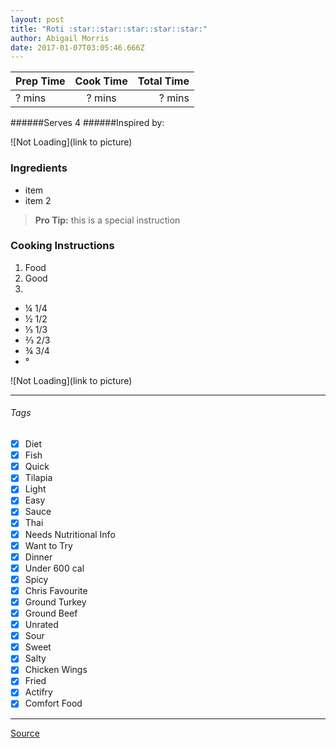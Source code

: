 ```yaml
---
layout: post
title: "Roti :star::star::star::star::star:"
author: Abigail Morris
date: 2017-01-07T03:05:46.666Z
---
```


| Prep Time  | Cook Time    | Total Time  |
| ---------- |:------------:| -----------:|
| ? mins    | ? mins      | ? mins     |


######Serves 4
######Inspired by:

![Not Loading](link to picture)

### Ingredients

* item
* item 2

> **Pro Tip:** this is a special instruction

### Cooking Instructions

1. Food
2. Good
3. 

* ¼ 1/4
* ½ 1/2
* ⅓ 1/3
* ⅔ 2/3
* ¾ 3/4
* °

![Not Loading](link to picture)

---

###### Tags
- [x] Diet
- [x] Fish
- [x] Quick
- [x] Tilapia
- [x] Light
- [x] Easy
- [x] Sauce
- [x] Thai
- [x] Needs Nutritional Info
- [x] Want to Try
- [x] Dinner
- [x] Under 600 cal
- [x] Spicy
- [x] Chris Favourite
- [x] Ground Turkey
- [x] Ground Beef
- [x] Unrated
- [x] Sour
- [x] Sweet
- [x] Salty
- [x] Chicken Wings
- [x] Fried
- [x] Actifry
- [x] Comfort Food

---

[Source](http://www.foodgypsy.ca/all-recipes/main-dishes/trini-roti-flavour-from-the-west-indies/)

